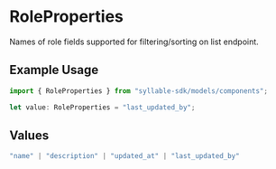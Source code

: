 # RoleProperties

Names of role fields supported for filtering/sorting on list endpoint.

## Example Usage

```typescript
import { RoleProperties } from "syllable-sdk/models/components";

let value: RoleProperties = "last_updated_by";
```

## Values

```typescript
"name" | "description" | "updated_at" | "last_updated_by"
```